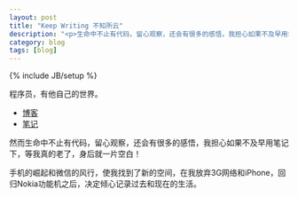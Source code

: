 ```yaml
---
layout: post
title: "Keep Writing 不知所云"
description: "<p>生命中不止有代码，留心观察，还会有很多的感悟，我担心如果不及早用笔记下，等我真的老了，身后就一片空白。</p><p>手机的崛起和微信的风行，使我找到了新的空间，在我放弃3G网络和iPhone，回归Nokia功能机之后，决定倾心记录过去和现在的生活。</p>"
category: blog
tags: [blog]
---
```

{% include JB/setup %}

程序员，有他自己的世界。

* [博客](http://shineve.com/)
* [笔记](http://hiclick.cn/)

然而生命中不止有代码，留心观察，还会有很多的感悟，我担心如果不及早用笔记下，等我真的老了，身后就一片空白！

手机的崛起和微信的风行，使我找到了新的空间，在我放弃3G网络和iPhone，回归Nokia功能机之后，决定倾心记录过去和现在的生活。
